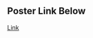 ## Poster Link Below

[Link](https://github.com/cabledc/Senior-Design-Solar-Maximum/blob/main/Expo%20Slide%20Deck/Poster/Final%20Poster.pdf)
